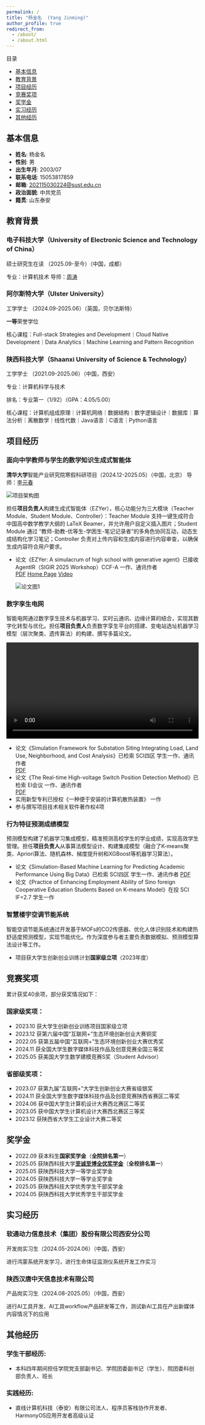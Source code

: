 ```yaml
---
permalink: /
title: "杨金名  (Yang Jinming)"
author_profile: true
redirect_from: 
  - /about/
  - /about.html
---
```


<div id="floating-toc" class="floating-toc">
  <div class="toc-header">
    <i class="fas fa-list"></i> 目录
  </div>
  <ul class="toc-list">
    <li><a href="#basic-info">基本信息</a></li>
    <li><a href="#education">教育背景</a></li>
    <li><a href="#projects">项目经历</a></li>
    <li><a href="#awards">竞赛奖项</a></li>
    <li><a href="#scholarships">奖学金</a></li>
    <li><a href="#internships">实习经历</a></li>
    <li><a href="#other-experience">其他经历</a></li>
  </ul>
</div>

## <i class="fas fa-graduation-cap"></i> <span id="basic-info">基本信息</span>

- **姓名**: 杨金名
- **性别**: 男
- **出生年月**: 2003/07
- **联系电话**: 15053817859
- **邮箱**: 202115030224@sust.edu.cn
- **政治面貌**: 中共党员
- **籍贯**: 山东泰安

## <i class="fas fa-university"></i> <span id="education">教育背景</span>

### 电子科技大学（University of Electronic Science and Technology of China）
硕士研究生在读 （2025.09-至今）（中国，成都）

专业：计算机技术 导师：<a href="https://faculty.uestc.edu.cn/zhoutao1/zh_CN/index/280538/list/index.htm" target="_blank">周涛</a>

### 阿尔斯特大学（Ulster University）
工学学士 （2024.09-2025.06）（英国，贝尔法斯特）

**一等**荣誉学位

核心课程：Full-stack Strategies and Development｜Cloud Native Development｜Data Analytics｜Machine Learning and Pattern Recognition

### 陕西科技大学（Shaanxi University of Science & Technology）
工学学士 （2021.09-2025.06）（中国，西安）

专业：计算机科学与技术

排名：专业第一（1/92）（GPA：4.05/5.00）

核心课程：计算机组成原理｜计算机网络｜数据结构｜数字逻辑设计｜数据库｜算法分析｜离散数学｜线性代数｜Java语言｜C语言｜Python语言

## <i class="fas fa-briefcase"></i> <span id="projects">项目经历</span>
### 面向中学教师与学生的数学知识生成式智能体
**清华大学**智能产业研究院寒假科研项目（2024.12-2025.05）（中国，北京） 导师：<a href="https://yuanchun-li.github.io/" target="_blank">李元春</a>

![项目架构图](images/面向中学教师与学生的数学知识生成式智能体图1.png)

担任**项目负责人**构建生成式智能体（EZYer），核心功能分为三大模块（Teacher Module、Student Module、Controller）：Teacher Module 支持一键生成符合中国高中数学教学大纲的 LaTeX Beamer，并允许用户自定义插入图片；Student Module 通过 “教师-助教-优等生-学困生-笔记记录者”的多角色协同互动，动态生成结构化学习笔记；Controller 负责对上传内容和生成内容进行内容审查，以确保生成内容符合用户要求。

- 论文《EZYer: A simulacrum of high school with generative agent》已接收 AgentIR（SIGIR 2025 Workshop）CCF-A 一作、通讯作者  
  <a href="files/EZYer A simulacrum of high school with generative agent.pdf" target="_blank">PDF</a> <a href="https://jimmyverysix.github.io/EZYer/" target="_blank">Home Page</a> <a href="https://www.youtube.com/watch?v=NaXvu3mNdtc" target="_blank">Video</a>

  ![论文图1](images/面向中学教师与学生的数学知识生成式智能体图2.png)

### 数字孪生电网
智能电网通过数字孪生技术与机器学习、实时云通讯、边缘计算的结合，实现其数字化转型与优化。担任**项目负责人**负责数字孪生平台的搭建、变电站选址机器学习模型（层次聚类、遗传算法）的构建、撰写多篇论文。

<video controls width="100%">
  <source src="images/视频1.mp4" type="video/mp4">
  您的浏览器不支持 video 标签。
</video>

- 论文《Simulation Framework for Substation Siting Integrating Load, Land Use, Neighborhood, and Cost Analysis》已检索 SCI四区 学生一作、通讯作者  
  <a href="files/Simulation Framework for Substation Siting Integrating Load, Land Use, Neighborhood, and Cost Analysis.pdf" target="_blank">PDF</a>
- 论文《The Real-time High-voltage Switch Position Detection Method》已检索 EI会议 一作、通讯作者  
  <a href="files/The_Real-Time_High-Voltage_Switch_Position_Detection_Method.pdf" target="_blank">PDF</a>
- 实用新型专利已授权《一种便于安装的计算机散热装置》 一作
- 参与撰写项目技术相关软件著作权4项

### 行为特征预测成绩模型
预测模型构建了机器学习集成模型，精准预测高校学生的学业成绩，实现高效学生管理。担任**项目负责人**从事算法模型设计、构建集成模型（融合了K-means聚类、Apriori算法、随机森林、梯度提升树和XGBoost等机器学习算法）。

- 论文《Simulation-Based Machine Learning for Predicting Academic Performance Using Big Data》已检索 SCI四区 学生一作、通讯作者
  <a href="files/Simulation-Based Machine Learning for Predicting Academic Performance Using Big Data.pdf" target="_blank">PDF</a>
- 论文《Practice of Enhancing Employment Ability of Sino foreign Cooperative Education Students Based on K-means Model》在投 SCI IF=2.7 学生一作

### 智慧楼宇空调节能系统
智能空调节能系统通过开发基于MOFs的CO2传感器、优化人体识别技术和构建热舒适度预测模型，实现节能优化。作为深度参与者主要负责数据模拟、预测模型算法设计等工作。

- 项目获大学生创新创业训练计划**国家级立项**（2023年度）

## <i class="fas fa-trophy"></i> <span id="awards">竞赛奖项</span>

累计获奖40余项，部分获奖情况如下：

### 国家级奖项：
- 2023.10 获大学生创新创业训练项目国家级立项
- 2023.12 获第六届中国“互联网+”生态环境创新创业大赛铜奖
- 2022.05 获第五届中国“互联网+”生态环境创新创业大赛优秀奖
- 2024.11 获全国大学生数字媒体科技作品及创意竞赛全国三等奖
- 2025.05 获美国大学生数学建模竞赛S奖（Student Advisor）

### 省部级奖项：
- 2023.07 获第九届“互联网+”大学生创新创业大赛省级银奖
- 2024.11 获全国大学生数字媒体科技作品及创意竞赛陕西省赛区二等奖
- 2024.06 获中国大学生计算机设计大赛西北赛区二等奖
- 2023.05 获中国大学生计算机设计大赛西北赛区三等奖
- 2023.12 获陕西省大学生工业设计大赛二等奖

## <i class="fas fa-award"></i> <span id="scholarships">奖学金</span>

- 2022.09 获本科生**国家奖学金**（**全院排名第一**）
- 2025.05 获陕西科技大学<a href="https://mp.weixin.qq.com/s/RUU_IPnF5o2ajlXkcts0LA" target="_blank">**至诚至博全优奖学金**</a>（**全校排名第一**）
- 2025.05 获陕西科技大学一等学业奖学金
- 2024.05 获陕西科技大学一等学业奖学金
- 2025.05 获陕西科技大学优秀学生干部奖学金
- 2024.05 获陕西科技大学优秀学生干部奖学金

## <i class="fas fa-briefcase"></i> <span id="internships">实习经历</span>

### 软通动力信息技术（集团）股份有限公司西安分公司
开发岗实习生（2024.05-2024.06）（中国，西安）

进行鸿蒙系统开发学习，进行生命体征监测仪系统开发工作实习

### 陕西汉唐中天信息技术有限公司
产品岗实习生（2024.08-2025.05）（中国，西安）

进行AI工具开发、AI工具workflow产品研发等工作，测试新AI工具在产出新媒体内容情况下的应用

## <i class="fas fa-user"></i> <span id="other-experience">其他经历</span>

### 学生干部经历:
- 本科四年期间担任学院党支部副书记、学院团委副书记（学生）、院团委科创部负责人、班长

### 实践经历:
- 直线计算机科技（泰安）有限公司法人、程序员客栈协作开发者、HarmonyOS应用开发者高级认证